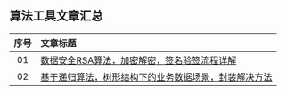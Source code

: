 ## 算法工具文章汇总

|序号|文章标题|
|:---:|:---|
|01|[数据安全RSA算法，加密解密，签名验签流程详解](https://mp.weixin.qq.com/s?__biz=MzU4Njg0MzYwNw==&mid=2247484158&idx=1&sn=18fdcd858a290cf3ef7fd025f23132e3&chksm=fdf45646ca83df509848b4be30a26d64c8a06adcc874e32855e456f34e74da1e22b3f76af543&token=202436705&lang=zh_CN#rd)|
|02|[基于递归算法，树形结构下的业务数据场景，封装解决方法](https://mp.weixin.qq.com/s?__biz=MzU4Njg0MzYwNw==&mid=2247484361&idx=1&sn=66407935f3ee14ecb82b7c1122e8a341&chksm=fdf45771ca83de6794345bf6a7b2266ea1ac8c928e5677039e4330fd1842250bd0fbd39bef7c&token=302869239&lang=zh_CN#rd)|
